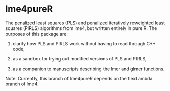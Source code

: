 lme4pureR
=========

The penalized least squares (PLS) and penalized iteratively
reweighted least squares (PIRLS) algorithms from lme4, but written entirely
in pure R. The purposes of this package are:

1. clarify how PLS and PIRLS work without having to read through C++ code, 

2. as a sandbox for trying out modified versions of PLS and PIRLS,

3. as a companion to manuscripts describing the lmer and glmer functions.

Note: Currently, this branch of lme4pureR depends on the flexLambda branch of lme4.
